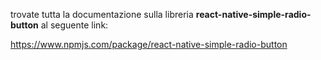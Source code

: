 
trovate tutta la documentazione sulla libreria **react-native-simple-radio-button** al seguente link: 

https://www.npmjs.com/package/react-native-simple-radio-button